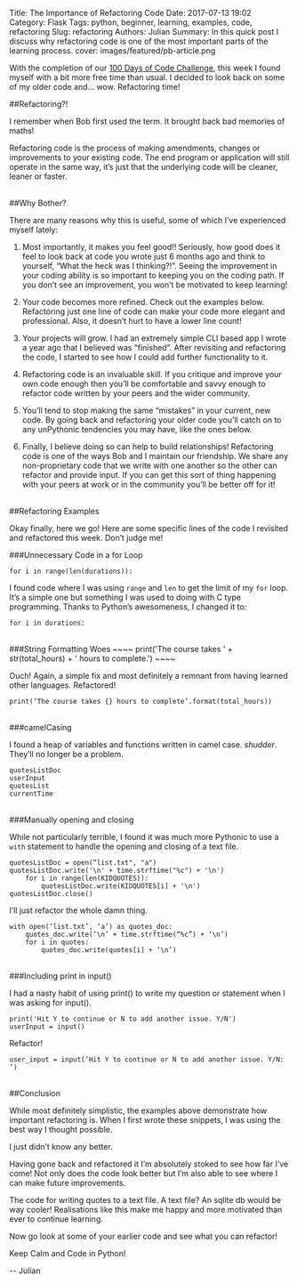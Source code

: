 Title: The Importance of Refactoring Code
Date: 2017-07-13 19:02
Category: Flask
Tags: python, beginner, learning, examples, code, refactoring
Slug: refactoring
Authors: Julian
Summary: In this quick post I discuss why refactoring code is one of the most important parts of the learning process.
cover: images/featured/pb-article.png

With the completion of our [100 Days of Code Challenge](https://pybit.es/special-100days-of-code.html), this week I found myself with a bit more free time than usual. I decided to look back on some of my older code and… wow. Refactoring time!

##Refactoring?!

I remember when Bob first used the term. It brought back bad memories of maths!

Refactoring code is the process of making amendments, changes or improvements to your existing code. The end program or application will still operate in the same way, it’s just that the underlying code will be cleaner, leaner or faster.


<br>
##Why Bother?

There are many reasons why this is useful, some of which I’ve experienced myself lately:

1. Most importantly, it makes you feel good!! Seriously, how good does it feel to look back at code you wrote just 6 months ago and think to yourself, “What the heck was I thinking?!”. Seeing the improvement in your coding ability is so important to keeping you on the coding path. If you don’t see an improvement, you won’t be motivated to keep learning!

2. Your code becomes more refined. Check out the examples below. Refactoring just one line of code can make your code more elegant and professional. Also, it doesn’t hurt to have a lower line count!

3. Your projects will grow. I had an extremely simple CLI based app I wrote a year ago that I believed was “finished”. After revisiting and refactoring the code, I started to see how I could add further functionality to it.

4. Refactoring code is an invaluable skill. If you critique and improve your own code enough then you’ll be comfortable and savvy enough to refactor code written by your peers and the wider community.

5. You’ll tend to stop making the same “mistakes” in your current, new code. By going back and refactoring your older code you’ll catch on to any unPythonic tendencies you may have, like the ones below.

6. Finally, I believe doing so can help to build relationships! Refactoring code is one of the ways Bob and I maintain our friendship. We share any non-proprietary code that we write with one another so the other can refactor and provide input. If you can get this sort of thing happening with your peers at work or in the community you’ll be better off for it!


<br>
##Refactoring Examples

Okay finally, here we go! Here are some specific lines of the code I revisited and refactored this week. Don’t judge me!


###Unnecessary Code in a for Loop
~~~~
for i in range(len(durations)):
~~~~

I found code where I was using `range` and `len` to get the limit of my `for` loop. It’s a simple one but something I was used to doing with C type programming. Thanks to Python’s awesomeness, I changed it to:

~~~~
for i in durations:
~~~~

<br>
###String Formatting Woes
~~~~
print('The course takes ' + str(total_hours) + ' hours to complete.')
~~~~

Ouch! Again, a simple fix and most definitely a remnant from having learned other languages. Refactored!

~~~~
print(‘The course takes {} hours to complete’.format(total_hours))
~~~~

<br>
###camelCasing

I found a heap of variables and functions written in camel case. *shudder*. They’ll no longer be a problem.

~~~~
quotesListDoc
userInput
quotesList
currentTime
~~~~

<br>
###Manually opening and closing

While not particularly terrible, I found it was much more Pythonic to use a `with` statement to handle the opening and closing of a text file.

~~~~
quotesListDoc = open(“list.txt", "a")
quotesListDoc.write('\n' + time.strftime("%c") + '\n')
    for i in range(len(KIDQUOTES)):
        quotesListDoc.write(KIDQUOTES[i] + '\n')
quotesListDoc.close()
~~~~

I’ll just refactor the whole damn thing.

~~~~
with open(‘list.txt’, ‘a’) as quotes_doc:
    quotes_doc.write(‘\n’ + time.strftime(“%c”) + ‘\n’)
    for i in quotes:
        quotes_doc.write(quotes[i] + ‘\n’)
~~~~

<br>
###Including print in input()

I had a nasty habit of using print() to write my question or statement when I was asking for input().

~~~~
print('Hit Y to continue or N to add another issue. Y/N')
userInput = input()
~~~~

Refactor!

~~~~
user_input = input(‘Hit Y to continue or N to add another issue. Y/N: ‘)
~~~~


<br>
##Conclusion

While most definitely simplistic, the examples above demonstrate how important refactoring is. When I first wrote these snippets, I was using the best way I thought possible.

I just didn’t know any better.

Having gone back and refactored it I’m absolutely stoked to see how far I’ve come! Not only does the code look better but I’m also able to see where I can make future improvements.

The code for writing quotes to a text file. A text file? An sqlite db would be way cooler! Realisations like this make me happy and more motivated than ever to continue learning.

Now go look at some of your earlier code and see what you can refactor!

Keep Calm and Code in Python!

-- Julian
